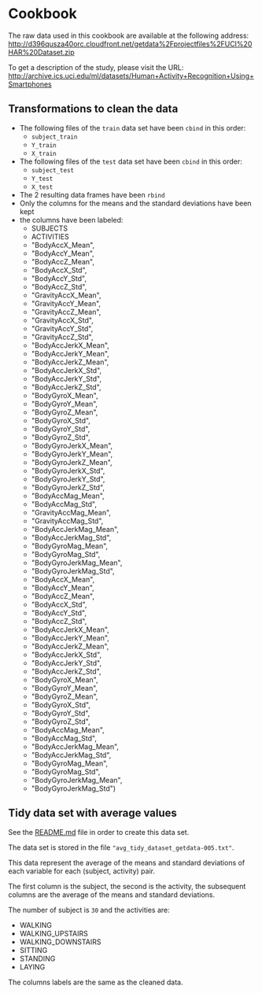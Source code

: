 # Cookbook

The raw data used in this cookbook are available at the following address:
http://d396qusza40orc.cloudfront.net/getdata%2Fprojectfiles%2FUCI%20HAR%20Dataset.zip

To get a description of the study, please visit the URL:
http://archive.ics.uci.edu/ml/datasets/Human+Activity+Recognition+Using+Smartphones

## Transformations to clean the data
- The following files of the `train` data set have been `cbind` in this order:
  - `subject_train`
  - `Y_train`
  - `X_train`
- The following files of the `test` data set have been `cbind` in this order:
  - `subject_test`
  - `Y_test`
  - `X_test`
- The 2 resulting data frames have been `rbind`
- Only the columns for the means and the standard deviations have been kept
- the columns have been labeled:
  - SUBJECTS
  - ACTIVITIES
  - "BodyAccX_Mean",
  - "BodyAccY_Mean",
  - "BodyAccZ_Mean",
  - "BodyAccX_Std",
  - "BodyAccY_Std",
  - "BodyAccZ_Std",
  - "GravityAccX_Mean",
  - "GravityAccY_Mean",
  - "GravityAccZ_Mean",
  - "GravityAccX_Std",
  - "GravityAccY_Std",
  - "GravityAccZ_Std",
  - "BodyAccJerkX_Mean",
  - "BodyAccJerkY_Mean",
  - "BodyAccJerkZ_Mean",
  - "BodyAccJerkX_Std",
  - "BodyAccJerkY_Std",
  - "BodyAccJerkZ_Std",
  - "BodyGyroX_Mean",
  - "BodyGyroY_Mean",
  - "BodyGyroZ_Mean",
  - "BodyGyroX_Std",
  - "BodyGyroY_Std",
  - "BodyGyroZ_Std",
  - "BodyGyroJerkX_Mean",
  - "BodyGyroJerkY_Mean",
  - "BodyGyroJerkZ_Mean",
  - "BodyGyroJerkX_Std",
  - "BodyGyroJerkY_Std",
  - "BodyGyroJerkZ_Std",
  - "BodyAccMag_Mean",
  - "BodyAccMag_Std",
  - "GravityAccMag_Mean",
  - "GravityAccMag_Std",
  - "BodyAccJerkMag_Mean",
  - "BodyAccJerkMag_Std",
  - "BodyGyroMag_Mean",
  - "BodyGyroMag_Std",
  - "BodyGyroJerkMag_Mean",
  - "BodyGyroJerkMag_Std",
  - "BodyAccX_Mean",
  - "BodyAccY_Mean",
  - "BodyAccZ_Mean",
  - "BodyAccX_Std",
  - "BodyAccY_Std",
  - "BodyAccZ_Std",
  - "BodyAccJerkX_Mean",
  - "BodyAccJerkY_Mean",
  - "BodyAccJerkZ_Mean",
  - "BodyAccJerkX_Std",
  - "BodyAccJerkY_Std",
  - "BodyAccJerkZ_Std",
  - "BodyGyroX_Mean",
  - "BodyGyroY_Mean",
  - "BodyGyroZ_Mean",
  - "BodyGyroX_Std",
  - "BodyGyroY_Std",
  - "BodyGyroZ_Std",
  - "BodyAccMag_Mean",
  - "BodyAccMag_Std",
  - "BodyAccJerkMag_Mean",
  - "BodyAccJerkMag_Std",
  - "BodyGyroMag_Mean",
  - "BodyGyroMag_Std",
  - "BodyGyroJerkMag_Mean",
  - "BodyGyroJerkMag_Std")

## Tidy data set with average values
See the [README.md](https://github.com/syl20bnr/getdata-005/blob/master/README.md)
file in order to create this data set.

The data set is stored in the file `"avg_tidy_dataset_getdata-005.txt"`.

This data represent the average of the means and standard deviations of each
variable for each (subject, activity) pair.

The first column is the subject, the second is the activity, the subsequent
columns are the average of the means and standard deviations.

The number of subject is `30` and the activities are:
- WALKING
- WALKING_UPSTAIRS
- WALKING_DOWNSTAIRS
- SITTING
- STANDING
- LAYING

The columns labels are the same as the cleaned data.

